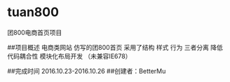 # tuan800
团800电商首页项目

##项目概述
电商类网站 仿写的团800首页 采用了结构 样式 行为 三者分离 降低代码耦合性 模块化布局开发 （未兼容IE678）

##完成时间 2016.10.23-2016.10.26
##创建者：BetterMu
